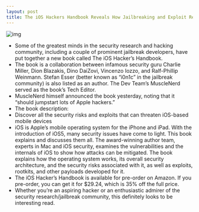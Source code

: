 ```yaml
---
layout: post
title: The iOS Hackers Handbook Reveals How Jailbreaking and Exploit Research Works
---
```

![img](http://media.idownloadblog.com/wp-content/uploads/2011/11/51Vq2k5S1zL._SS500_.jpg)
* Some of the greatest minds in the security research and hacking community, including a couple of prominent jailbreak developers, have put together a new book called The iOS Hacker’s Handbook.
* The book is a collaboration between infamous security guru Charlie Miller, Dion Blazakis, Dino DaiZovi, Vincenzo Iozzo, and Ralf-Phillip Weinmann. Stefan Esser (better known as “i0n1c” in the jailbreak community) is also listed as an author. The Dev Team’s MuscleNerd served as the book’s Tech Editor.
* MuscleNerd himself announced the book yesterday, noting that it “should jumpstart lots of Apple hackers.”
* The book description:
* Discover all the security risks and exploits that can threaten iOS-based mobile devices
* iOS is Apple’s mobile operating system for the iPhone and iPad. With the introduction of iOS5, many security issues have come to light. This book explains and discusses them all. The award-winning author team, experts in Mac and iOS security, examines the vulnerabilities and the internals of iOS to show how attacks can be mitigated. The book explains how the operating system works, its overall security architecture, and the security risks associated with it, as well as exploits, rootkits, and other payloads developed for it.
* The iOS Hacker’s Handbook is available for pre-order on Amazon. If you pre-order, you can get it for $29.24, which is 35% off the full price.
* Whether you’re an aspiring hacker or an enthusiastic admirer of the security research/jailbreak community, this definitely looks to be interesting read.

